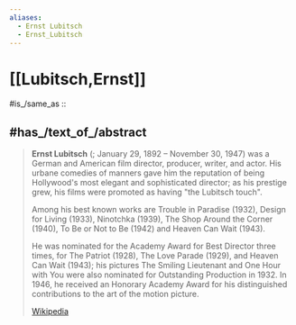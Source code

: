 ```yaml
---
aliases:
  - Ernst Lubitsch
  - Ernst_Lubitsch
---
```


# [[Lubitsch,Ernst]] 

#is_/same_as :: 

## #has_/text_of_/abstract 

> **Ernst Lubitsch** (; January 29, 1892 – November 30, 1947) 
> was a German and American film director, producer, writer, and actor. 
> His urbane comedies of manners gave him the reputation of being 
> Hollywood's most elegant and sophisticated director; 
> as his prestige grew, his films were promoted as having "the Lubitsch touch". 
> 
> Among his best known works are Trouble in Paradise (1932), Design for Living (1933), Ninotchka (1939), The Shop Around the Corner (1940), To Be or Not to Be (1942) and Heaven Can Wait (1943).
>
> He was nominated for the Academy Award for Best Director three times, for The Patriot (1928), The Love Parade (1929), and Heaven Can Wait (1943); 
> his pictures The Smiling Lieutenant and One Hour with You 
> were also nominated for Outstanding Production in 1932. 
> In 1946, he received an Honorary Academy Award 
> for his distinguished contributions to the art of the motion picture.
>
> [Wikipedia](https://en.wikipedia.org/wiki/Ernst%20Lubitsch) 

